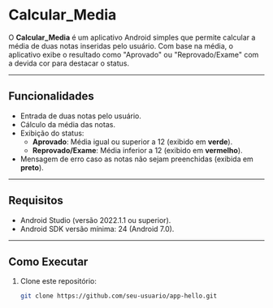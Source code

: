# Calcular_Media

O **Calcular_Media** é um aplicativo Android simples que permite calcular a média de duas notas inseridas pelo usuário. Com base na média, o aplicativo exibe o resultado como "Aprovado" ou "Reprovado/Exame" com a devida cor para destacar o status.

---

## **Funcionalidades**

- Entrada de duas notas pelo usuário.
- Cálculo da média das notas.
- Exibição do status:
  - **Aprovado**: Média igual ou superior a 12 (exibido em **verde**).
  - **Reprovado/Exame**: Média inferior a 12 (exibido em **vermelho**).
- Mensagem de erro caso as notas não sejam preenchidas (exibida em **preto**).

---

## **Requisitos**

- Android Studio (versão 2022.1.1 ou superior).
- Android SDK versão mínima: 24 (Android 7.0).

---

## **Como Executar**

1. Clone este repositório:
   ```bash
   git clone https://github.com/seu-usuario/app-hello.git
